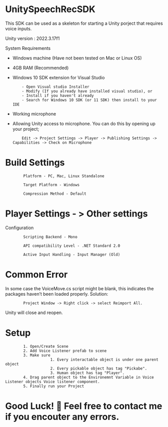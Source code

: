 # UnitySpeechRecSDK
This SDK can be used as a skeleton for starting a Unity porject that requires voice inputs.

Unity version : 2022.3.17f1

System Requirements 
-	Windows machine (Have not been tested on Mac or Linux OS)
-	4GB RAM (Recommended)
-	Windows 10 SDK extension for Visual Studio
  
            - Open Visual studio Installer
            - Modify (If you already have installed visual studio), or
            - Install if you haven't already
            - Search for Windows 10 SDK (or 11 SDK) then install to your IDE            
-	Working microphone
-	Allowing Unity access to microphone. You can do this by opening up your project;

            Edit -> Project Settings -> Player -> Publishing Settings -> Capabilities -> Check on Microphone

# Build Settings
            Platform - PC, Mac, Linux Standalone

            Target Platform - Windows

            Compression Method - Default

# Player Settings - > Other settings
Configuration

            Scripting Backend - Mono

            API compatibility Level - .NET Standard 2.0

            Active Input Handling - Input Manager (Old)
# Common Error
In some case the VoiceMove.cs script might be blank, this indicates the packages haven’t been loaded properly. Solution: 

            Project Window -> Right click -> select Reimport All. 
Unity will close and reopen.

# Setup
            1. Open/Create Scene
            2. Add Voice Listener prefab to scene
            3. Make sure
                        1. Every interactable object is under one parent object
                        2. Every pickable object has tag "Pickabe".
                        3. Human object has tag "Player".
            4. Drag parent object to the Environemnt Variable in Voice Listener objects Voice listener component.
            5. Finally run your Project
# Good Luck! 🫡 Feel free to contact me if you encouter any errors.
